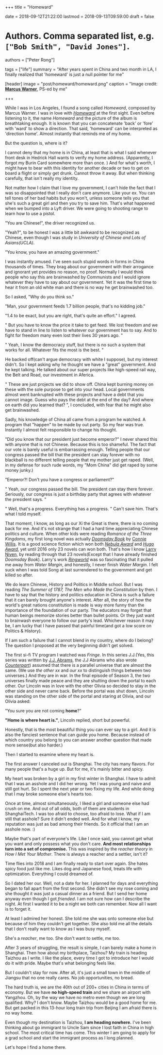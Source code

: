 +++
title = "Homeward"

date = 2018-09-12T21:22:00
lastmod = 2018-09-13T09:59:00
draft = false

# Authors. Comma separated list, e.g. `["Bob Smith", "David Jones"]`.
authors = ["Peter Rong"]

tags = ["life"]
summary = "After years spent in China and two month in LA, I finally realized that 'homeward' is just a null pointer for me"

[header]
image = "post/homeward/homeward.png"
caption = "Image credit: [**Marcus Warner**](https://marcuswarnermusic.bandcamp.com/), PS-ed by me"

+++

While I was in Los Angeles, I found a song called _Homeward_, composed by Marcus Warner. 
I was in love with [_Homeward_](https://marcuswarnermusic.bandcamp.com/track/homeward) at the first sight. 
Even before listening to it, the name _Homeward_ and the picture of the album is breathtaking enough.
It is known that you can concatenate 'back' or 'fore' with 'ward' to show a direction. 
That said, 'homeward' can be interpreted as 'direction home'. 
Almost instantly that reminds me of my home.

But the question is, where is it?

I cannot deny that my home is in China, at least that is what I said whenever front desk in Hedrick Hall wants to verify my home address. 
(Apparently, I forgot my Burin Card somewhere more than once. )
And for what's worth, I might have to bear with this identity for another decade or two to get on board a flight or simply get drunk. 
Cannot throw it away. But when thinking carefully, that isn't really my identity.

Not matter how I claim that I love my government, I can't hide the fact that I was so disappointed that I really don't care anymore. 
Like your ex. 
You can tell tones of her bad habits but you won't, unless someone tells you that she's such a great girl and then you try to save him.
That's what happened when we bumped into a Lyft driver.
We were going to shooting range to learn how to use a pistol.

"You are Chinese!", the driver recognized us.  

"Yeah?", to be honest I was a little bit awkward to be recognized as Chinese, even though I was study in _University of Chinese and Lots of Asians(UCLA)_.  

"You know, you have an amazing government."   

I was instantly amused.
I've seen such stupid words in forms in China thousands of times.
They brag about our government with their arrogance and ignorant yet provides no reason, no proof.
Normally I would think people who say this are brainwashed by Communists and I would ignore whatever they have to say about our government.
Yet it was the first time to hear it from an old white man and there is no way he get brainwashed too.

So I asked, "Why do you think so."  

"Man, your government feeds 1.7 billion people, that's no kidding job."  

"1.4 to be exact, but you are right, that's quite an effort." I agreed. 

"
 But you have to know the price it take to get feed. 
 We lost freedom and we have to stand in line to listen to whatever our government has to say.
 And to fight for freedom many even lost their lives 30 years ago.
"  

"
 Yeah, I know the democracy stuff, but there is no such a system that works for all. 
 Whatever fits the most is the best.
"

He backed off(can't argue democracy with white I suppose), but my interest didn't.
So I kept asking why he thought we have a "great" government.
And he kept talking.
He talked about our super projects like high-speed rail way, the Belt and Road, our investment in Aferica.

"
 These are just projects we did to show off.
 China kept burning money on these with the sole purpose to get into your head.
 Local governments almost went bankrupted with these projects and have a debt that you cannot image.
 Guess who pays the debt at the end of the day?
 And where on earth did you learned that?
", I concluded, with fear that he might also get brainwashed.

Sadly, his knowledge of China all came from a program he watched.
A program that "happen" to be made by out party.
So my fear was true.
Instantly I almost felt responsible to change his thought.

"Did you know that our president just become emperor?" I never shared this with anyone that is not Chinese.
Because this is too shameful.
The fact that our vote is barely useful is embarrassing enough.
Telling people that our congress passed the bill that the president can stay forever with no blackball is no different telling people that my mother just get raped.
(Well, in my defense for such rude words, my "Mom China" did get raped by some money junky.)

"Emperor?! Don't you have a congress or parliament?"
 
"
 Yeah, our congress passed the bill. 
 The president can stay there forever.
 Seriously, our congress is just a birthday party that agrees with whatever the president says.
"

"
 Well, that's a progress.
 Everything has a progress.
"
Can't save him. 
That's what I told myself.

That moment, I know, as long as our Xi the Great is there, there is no coming back for me.
And it's not strange that I had a hard time appreciating Chinese politics and culture.
When other kids were reading _Romance of the Three Kingdoms_, my first long novel was actually [_Doomsday Book_](https://en.wikipedia.org/wiki/Doomsday_Book_(novel)) by [Connie Willis](https://en.wikipedia.org/wiki/Connie_Willis). 
It is a good science fiction which won both [_Nebula Award_](https://en.wikipedia.org/wiki/Nebula_Award) and [_Hugo Award_](https://en.wikipedia.org/wiki/Hugo_Award), yet until 2016 only 23 novels can won both. 
That's how I know [Larry Niven](https://en.wikipedia.org/wiki/Larry_Niven), by reading through that 23 novels(Except that I have already finished _Doomsday Book_). 
Larry's work [_Ringworld_](https://en.wikipedia.org/wiki/Ringworld) was so fascinating that it pulled me away from _Water Margin_, and honestly, I never finish _Water Margin_. 
I felt suck when I was told Song at last surrendered to the government and get killed so after.

We do learn Chinese, History and Politics in Middle school. 
But I was reading _The Summer of 1787, The Men who Made the Constitution_ by then. 
I have to say that the history and politics education in China is such a failure that it can barely brought anyone's interest. 
After all, the story of how the world's great nations constitution is made is way more funny than the importance of the foundation of our party. 
The educators may forget that human beings memorize stories better than bullet points.
Or they just want to brainwash everyone to follow our party's lead. 
Whichever reason it may be, I am lucky that I have passed that painful time(and got a low score on Politics & History).

If I am such a failure that I cannot blend in my country, where do I belong?
The question I proposed at the very beginning didn't get solved.

The first si-fi TV program I watched was _Fringe_. 
In this series J.J.(Yes, this series was written by [J.J. Abrams](https://en.m.wikipedia.org/wiki/j._j._Abrams), the J.J Abrams who also wrote [_Counterpart_](https://en.m.wikipedia.org/wiki/Counterpart_(TV_series))) assumed that there is a parallel universe that are almost the same.
(We use _the other xx_ and _our xx_ to distinguish things between two universes.) 
And they are in war.
In the final episode of Season 3, the two universes finally made peace and they are shutting down the portal to each other.
Our Lincoln was in love with the other Olivia so decided to stay in the other side and never came back.
Before the portal was shut down, Lincoln was standing on the other side of the portal and staring at Olivia, and our Olivia asked:

"You sure you are not coming **home**?"

**"Home is where heart is."**, Lincoln replied, short but powerful.

Honestly, that is the most beautiful thing you can ever say to a girl.
And it is also the fanciest sentence that can guide you home.
Because instead of which country you belong to you can answer another question that made more sense(but also harder.)

Then I started to examine where my heart is.

The first answer I canceled out is Shanghai.
The city has many flavors. 
For many people that's a huge up.
But for me, it's mainly bitter and spicy.

My heart was broken by a girl in my first winter in Shanghai.
I have to admit that I was an asshole and I did her wrong.
Yet I was young and naive and still got hurt.
So I spent the next year or two fixing my life.
And while doing that I may broke someone else's hearts too.

Once at time, almost simultaneously, I liked a girl and someone else had crush on me.
And out of all odds, both of them are students in ShanghaiTech.
I was too afraid to choose, too afraid to lose.
What if I am still that asshole?
Sure it didn't ended well.
And for what I know, my reputation was just as bad among their friends. 
So it official that I am an asshole now. :)

Maybe that's part of everyone's life. 
Like I once said, you cannot get what you want and only possess what you don't care.
**And most relationships turn into a set of compromise.**
This was inspired by the _reacher theory_ in _How I Met Your Mother_.
There is always a reacher and a settler, isn't it?

Time flies into 2018 and I am finally ready to start over again.
She hates spicy food just like me. 
Likes dog and Japanese food, treats life with optimization.
Everything I could dreamed of.

So I dated her our.
Well, not a date for her.
I planned for days and everything began to fall apart from the first second.
She didn't see my rose coming and she thought it was just a casual dinner as a friend.
But I send her home anyway even though I got _friended_.
I am not sure how can I describe the night.
At first I wanted it to be a night we both can remember.
Now all I want is to forget it.

At least I admired her honest.
She told me she was onto someone else but because of him they couldn't get together.
She also told me all the details that I don't really want to know as I was busy myself.

She's a _reacher_, me too. 
She don't want to settle, me too.

After 3 years of struggling, the result is simple, I can barely make a home in Shanghai.
Then how about my birthplace, Taizhou?
My train is heading Taizhou as I write.
I like the place, every time I got to introduce her I would do it with pride.
Maybe that's what belonging feels like.

But I couldn't stay for now.
After  all, it's just a small town in the middle of Jiangsu that no one really cares.
No job opportunities, no bread.

The hard truth is, we are the 40th out of 200+ cities in China in terms of economy.
But we have **no high-speed train** and we share an airport with Yangzhou.
Oh, by the way we have no metro even though we are long qualified.
Why? 
I don't know.
Maybe Taizhou would be a good home for me. 
But get packed in this 13-hour long train trip from Beijing I am afraid there is no way home.

Even though my destination is Taizhou, **I am heading nowhere.**
I've been thinking about go immigrant to Uncle Sam since I lost faith in China in high school.
The most critical time has come.
This winter I am going to apply for a grad school and start the immigrant process as I long planned.

Let's hope I find a home there.
